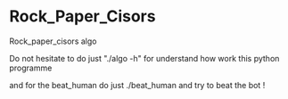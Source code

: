 # Rock_Paper_Cisors
Rock_paper_cisors algo

Do not hesitate to do just "./algo -h" for understand how work this python programme

and for the beat_human do just ./beat_human and try to beat the bot !